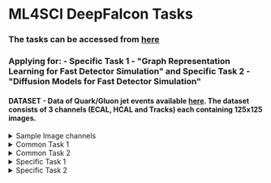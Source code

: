 # ML4SCI DeepFalcon Tasks
### The tasks can be accessed from [here](https://docs.google.com/document/d/1bwRaHc0IYIcFOokMcW-mYJv2i24iP1mm08ALTSyQ4EI/edit) 

### Applying for: - **Specific Task 1 - "Graph Representation Learning for Fast Detector Simulation"**  and **Specific Task 2 - "Diffusion Models for Fast Detector Simulation"**

#### DATASET - Data of Quark/Gluon jet events available [here](https://drive.google.com/file/d/1WO2K-SfU2dntGU4Bb3IYBp9Rh7rtTYEr/view?usp=sharing). The dataset consists of 3 channels (ECAL, HCAL and Tracks) each containing 125x125 images.

<details>
<summary>Sample Image channels</summary> 
  
![input image](https://github.com/pratyush-1/DeepFalcon/blob/main/assets/img.png)
</details>

<details>
<summary>Common Task 1</summary> 
  
### Common Task 1. [Auto-encoder of the quark/gluon events](https://github.com/pratyush-1/DeepFalcon/blob/main/autoencoder.ipynb)

* Please train a variational auto-encoder to learn the representation based on three image channels (ECAL, HCAL and Tracks) for the dataset. 

* Please show a side-by-side comparison of original and reconstructed events. 

### Variational Autoencoder reconstructions vs original image
![input image](https://github.com/pratyush-1/DeepFalcon/blob/main/assets/img.png)
![VAE reconstruction](https://github.com/pratyush-1/DeepFalcon/blob/main/assets/vae.png)

### DISCUSSION - 
* As the data doesn't contain normal RGB channels and instead has different channels like ECAL,HCAL,Tracks ,data preprocessing needs to be chosen carefully

* Model architecture might not be too complex to extract the patterns in the underlying data

* Since Images are highly structured data, the pixels are arranged in a meaningful way. If the way pixels are arranged changes then we lose the meaning , hence here convolutions may not work as we aren't dealing with our normal RGB channels image data.

* Since the data coming from detectors is non-euclidean by nature, working with other type of data like graphs (aka Graph Neural Networks) would give better results by extracting features in the graphical representation of the given images.
</details>

<details>
<summary> Common Task 2</summary>
  
### Common Task 2. [Jets as graphs](https://github.com/pratyush-1/DeepFalcon/blob/main/gnn.ipynb) 

* Please choose a graph-based GNN model of your choice to classify (quark/gluon) jets. Proceed as follows:
  1. Convert the images into a point cloud dataset by only considering the non-zero pixels for every event.
  2. Cast the point cloud data into a graph representation by coming up with suitable representations for nodes and edges.
  3. Train your model on the obtained graph representations of the jet events.
* Discuss the resulting performance of the chosen architecture.
  
### RESULTS - 
| Model | Test Accuracy | Validation Accuracy | 
| :-------: | :----: | :----: | 
| GCN (k=10) | 0.6947 | 0.6950 | 
| GCN (k=5) | 0.6943 | 0.6885 | 
| GCN (k=2) |  0.6887 | 0.6865 | 
| GAT(k=10) | 0.6950 | 0.7060 | 
| GAT (k=5) | 0.6917 | 0.6980 | 
| GAT (k=2) |  0.6870 | 0.6955 | 
| SageConv (k=10) | 0.6990 | 0.7080 | 
| SageConv (k=5) | 0.6973 | 0.7025 | 
| SageConv (k=2) |  0.6930 | 0.7040| 
| GraphConv (k=10) | 0.7070 | 0.7170 | 
| GraphConv (k=5) | 0.6857 | 0.6930 | 
| GraphConv (k=2) |  0.6923 | 0.7070 | 


### DISCUSSION - 
* Accuracy difference between the different vaues of n_neighbors is small, indicating that the various architectures employed are not very sensitive and are robust to different values of n_neighbors

* Brief about architectures used - 
    1. GCN operates by aaggregating feature information from neighboring nodes in graph to update central nodes representation. It can only take node features as input.

    2. GAT introduces attention mechanisms to weigh importance of neighboring nodes when aggregating information. It can take both node features and edge features.

    3. SageConv operates by sampling and aggregating features from neigboring nodes. It incorporates pooling operations to aggregate information from neighboring nodes. It can only take node features as input.

    4. GraphConv aggregates information from neighboring nodes using weighted combination of node features.It can only take node features as input.

* All of them achieve an accuracy in range of 68-70%, a method to improve the accuracy could be to either deepen the current neural network architectures or apply networks that could model longer range dependencies and capture more complex patterns like Graph Transformer Networks or Graph Isomorphism networks.

</details> 


<details>
<summary>Specific Task 1</summary>
  
### Specific Task 1. [“Graph Representation Learning for Fast Detector Simulation"](https://github.com/pratyush-1/DeepFalcon/blob/main/gvae.ipynb) 

* Please train a simple graph autoencoder on this dataset. Please show a visual side-by side comparison of the original and reconstructed events and appropriate evaluation metric of your choice. Compare to the VAE model results.
  
### RESULTS - 
#### Input vs Reconstructed Tracks
![Input vs Reconstructed Tracks](https://github.com/pratyush-1/DeepFalcon/blob/main/assets/gvae_tracks.png)
#### Input vs Reconstructed ECAL
![Input vs Reconstructed Ecal](https://github.com/pratyush-1/DeepFalcon/blob/main/assets/gvae_ecal.png)
#### Input vs Reconstructed HCAL
![Input vs Reconstructed Hcal](https://github.com/pratyush-1/DeepFalcon/blob/main/assets/gvae_hcal.png)
#### Input vs Reconstructed Combined
![Input vs Reconstructed Combined](https://github.com/pratyush-1/DeepFalcon/blob/main/assets/gvae_combined.png)

## DISCUSSION

* A simple Graph autoencoder is able to extract the underlying pattern better than VAE for the given raw data.

* GCN operates by aggregating feature information from neighboring nodes in graph to update central nodes representation. It can only take node features as input.

* The results could be further improved by using a more complex architecture and using layers like SageConv,GATConv and pooling mechanisms and by incorporating convolution layers that consider edge features too. 

</details> 

<details>
<summary>Specific Task 2</summary>
  
### Specific Task 2. [“Diffusion Models for Fast Detector Simulation"](https://github.com/pratyush-1/DeepFalcon/blob/main/diffusion.ipynb) 

* Use a Diffusion Network model to represent the events in task 1. Please show a side-by side comparison of the original and reconstructed events and appropriate evaluation metric of your choice that estimates the difference between the two.
  
### RESULTS - 
#### Forward Diffusion
![forward diffusion](https://github.com/pratyush-1/DeepFalcon/blob/main/assets/forward_diff.png)
#### Reverse Diffusion
![reverse diffusion](https://github.com/pratyush-1/DeepFalcon/blob/main/assets/backward_diffusion.png)
#### Reconstruction on test image 
![reconstruction on test img](https://github.com/pratyush-1/DeepFalcon/blob/main/assets/reconstruction.png)


## DISCUSSION
* Implemented both DDPM(Denoising Diffusion Probabilistic Model) and DDIM (Denoising Diffusion Implict Models), the reconstruction seemed to be bad when tried on test image, but on training data reconstruction from a random noise seemed to improve over period of time. Potential reason could be the number of samples taken are less.

* The choice of scheduler is very important, here I have used linear scheduler

* As the data doesn't contain normal RGB channels and instead has different channels like ECAL,HCAL,Tracks normal convolutions might not be a good choice as they are good in extracting features from normal structured images. If the pixels change then the image loses its meaning.

* A choice could be to implement diffusion in the graphs  https://arxiv.org/abs/1911.05485, after converting the data into a graphical representation.

</details> 
